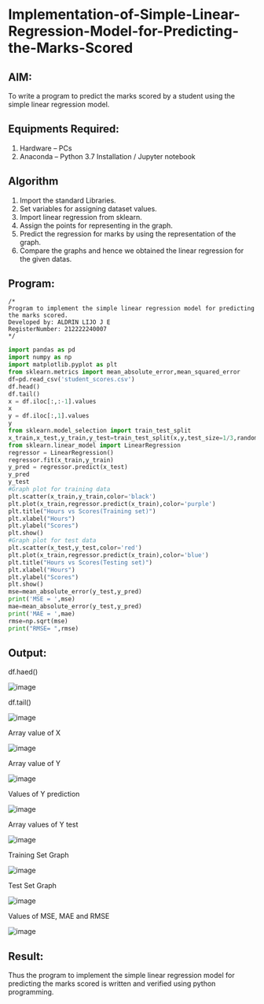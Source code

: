# Implementation-of-Simple-Linear-Regression-Model-for-Predicting-the-Marks-Scored

## AIM:
To write a program to predict the marks scored by a student using the simple linear regression model.

## Equipments Required:
1. Hardware – PCs
2. Anaconda – Python 3.7 Installation / Jupyter notebook

## Algorithm
1. Import the standard Libraries.
2. Set variables for assigning dataset values.
3. Import linear regression from sklearn.
4. Assign the points for representing in the graph.
5. Predict the regression for marks by using the representation of the graph.
6. Compare the graphs and hence we obtained the linear regression for the given datas.

## Program:
```
/*
Program to implement the simple linear regression model for predicting the marks scored.
Developed by: ALDRIN LIJO J E 
RegisterNumber: 212222240007
*/
```
```py
import pandas as pd
import numpy as np
import matplotlib.pyplot as plt
from sklearn.metrics import mean_absolute_error,mean_squared_error
df=pd.read_csv('student_scores.csv')
df.head()
df.tail()
x = df.iloc[:,:-1].values
x
y = df.iloc[:,1].values
y
from sklearn.model_selection import train_test_split
x_train,x_test,y_train,y_test=train_test_split(x,y,test_size=1/3,random_state=0)
from sklearn.linear_model import LinearRegression
regressor = LinearRegression()
regressor.fit(x_train,y_train)
y_pred = regressor.predict(x_test)
y_pred
y_test
#Graph plot for training data
plt.scatter(x_train,y_train,color='black')
plt.plot(x_train,regressor.predict(x_train),color='purple')
plt.title("Hours vs Scores(Training set)")
plt.xlabel("Hours")
plt.ylabel("Scores")
plt.show()
#Graph plot for test data
plt.scatter(x_test,y_test,color='red')
plt.plot(x_train,regressor.predict(x_train),color='blue')
plt.title("Hours vs Scores(Testing set)")
plt.xlabel("Hours")
plt.ylabel("Scores")
plt.show()
mse=mean_absolute_error(y_test,y_pred)
print('MSE = ',mse)
mae=mean_absolute_error(y_test,y_pred)
print('MAE = ',mae)
rmse=np.sqrt(mse)
print("RMSE= ",rmse)
```



## Output:
df.haed()

![image](https://user-images.githubusercontent.com/118544279/229984558-cad15d1c-967c-473a-a0c6-becd7a8ede7e.png)



df.tail()

![image](https://user-images.githubusercontent.com/118544279/229984585-cef73ba1-578d-48e6-9f61-5b01ee778949.png)


Array value of X

![image](https://user-images.githubusercontent.com/118544279/229984622-f6717a0d-01a9-4e13-8be6-1e00242b52b7.png)



Array value of Y

![image](https://user-images.githubusercontent.com/118544279/229984672-1fe56468-70fd-4bd3-8a70-80d36d4e1897.png)


Values of Y prediction

![image](https://user-images.githubusercontent.com/118544279/229984708-dd6a29d5-01b4-42d2-a7fc-55cbb540cdce.png)


Array values of Y test

![image](https://user-images.githubusercontent.com/118544279/229984760-ab7c73ff-db72-496b-aeb9-f29d1c92a2a6.png)


Training Set Graph

![image](https://user-images.githubusercontent.com/118544279/229984808-1eb5649c-b437-4411-96c8-c4898ecff3a2.png)


Test Set Graph

![image](https://user-images.githubusercontent.com/118544279/229984843-5660d6ff-a035-4833-be6a-9f24bd3f8c0f.png)


Values of MSE, MAE and RMSE

![image](https://user-images.githubusercontent.com/118544279/229984866-6423b4f3-4796-4d88-9a4e-cb2f6ad4d907.png)


## Result:
Thus the program to implement the simple linear regression model for predicting the marks scored is written and verified using python programming.
